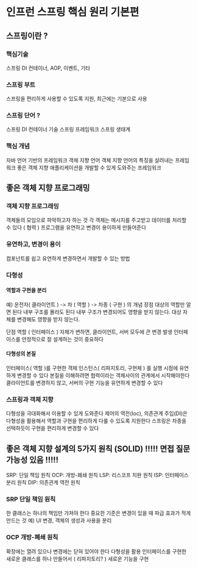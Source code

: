 # 인프런 스프링 핵심 원리 기본편

## 스프링이란 ?
### 핵심기술
스프링 DI 컨테이너, AOP, 이벤트, 기타

### 스프링 부트
스프링을 편리하게 사용할 수 있도록 지원, 최근에는 기본으로 사용

### 스프링 단어 ?
스프링 DI 컨테이너 기술
스프링 프레임워크
스프링 생태계

### 핵심 개념
자바 언어 기반의 프레임워크
객체 지향 언어
객체 지향 언어의 특징을 살려내는 프레임워크
좋은 객체 지향 애플리케이션을 개발할 수 있게 도와주는 프레임워크

## 좋은 객체 지향 프로그래밍
### 객체 지향 프로그래밍
객체들의 모임으로 파악하고자 하는 것
각 객체는 메시지를 주고받고 데이터를 처리할 수 있다 ( 협력 )
프로그램을 유연하고 변경이 용이하게 만들어준다

### 유연하고, 변경이 용이
컴포넌트를 쉽고 유연하게 변경하면서 개발할 수 있는 방법

### 다형성
#### 역할과 구현을 분리
예) 운전자( 클라이언트 ) -> 차 ( 역할 ) -> 차종 ( 구현 ) 의 개념
장점
대상의 역할만 알면 된다
내부 구조를 몰라도 된다
내부 구조가 변경되어도 영향을 받지 않는다.
대상 자체를 변경해도 영향을 받지 않는다.

단점
역할 ( 인터페이스 ) 자체가 변하면, 클라이언트, 서버 모두에 큰 변경 발생
인터페이스를 안정적으로 잘 설계하는 것이 중요하다

#### 다형성의 본질
인터페이스( 역할 )를 구현한 객체 인스턴스( 리파지토리, 구현체 ) 를 실행 시점에 유연하게 변경할 수 있다
본질을 이해하려면 협력이라는 객체사이의 관계에서 시작해야한다
클라이언트를 변경하지 않고, 서버의 구현 기능을 유연하게 변경할 수 있다

### 스프링과 객체 지향
다형성을 극대화해서 이용할 수 있게 도와준다
제어의 역전(Ioc), 의존관계 주입(DI)은 다형성을 활용해서 역할과 구현을 편리하게 다룰 수 있도록 지원한다
스프링은 차종을 선택하듯이 구현을 편리하게 변경할 수 있다

## 좋은 객체 지향 설계의 5가지 원칙 (SOLID) !!!!! 면접 질문 가능성 있음 !!!!!
SRP: 단일 책임 원칙
OCP: 개방-폐쇄 원칙
LSP: 리스코프 치완 원칙
ISP: 인터페이스 분리 원칙
DIP: 의존관계 역전 원칙

### SRP 단일 책임 원칙
한 클래스는 하나의 책임만 가져야 한다
중요한 기준은 변경이 있을 때 파급 효과가 적게 만드는 것
예) UI 변경, 객체의 생성과 사용을 분리

### OCP 개방-폐쇄 원칙
확장에는 열려 있으나 변경에는 닫혀 있어야 한다
다형성을 활용
인터페이스를 구현한 새로운 클래스를 하나 만들어서 ( 리파지토리? ) 새로운 기능을 구현
